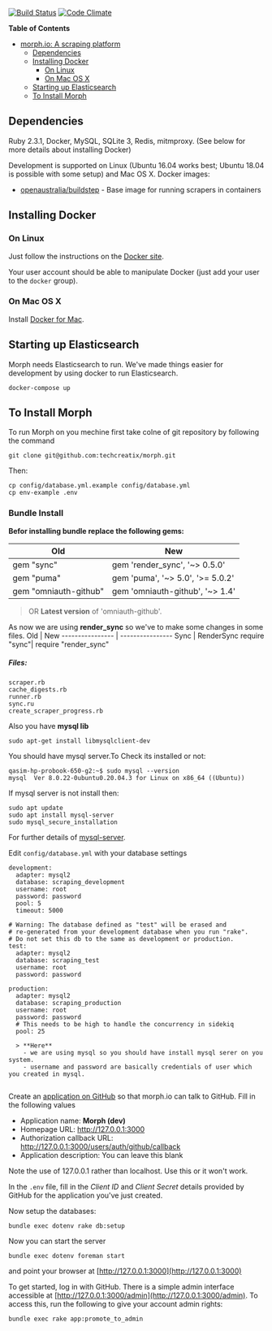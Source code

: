 [![Build Status](https://travis-ci.org/openaustralia/morph.png?branch=master)](https://travis-ci.org/openaustralia/morph) [![Code Climate](https://codeclimate.com/github/openaustralia/morph.png)](https://codeclimate.com/github/openaustralia/morph) 

<!-- markdown-toc start - Don't edit this section. Run M-x markdown-toc-refresh-toc -->
**Table of Contents**

- [morph.io: A scraping platform](#morphio-a-scraping-platform)
    - [Dependencies](#dependencies)
    - [Installing Docker](#installing-docker)
        - [On Linux](#on-linux)
        - [On Mac OS X](#on-mac-os-x)
    - [Starting up Elasticsearch](#starting-up-elasticsearch)
    - [To Install Morph](#to-install-morph)
<!-- markdown-toc end -->
## Dependencies
Ruby 2.3.1, Docker, MySQL, SQLite 3, Redis, mitmproxy.
(See below for more details about installing Docker)

Development is supported on Linux (Ubuntu 16.04 works best; Ubuntu 18.04 is possible with some setup) and Mac OS X.
Docker images:
* [openaustralia/buildstep](https://github.com/openaustralia/buildstep) - Base image for running scrapers in containers

## Installing Docker

### On Linux

Just follow the instructions on the [Docker site](https://docs.docker.com/engine/installation/linux/docker-ce/ubuntu/).

Your user account should be able to manipulate Docker (just add your user to the `docker` group).

### On Mac OS X

Install [Docker for Mac](https://docs.docker.com/docker-for-mac/install/).

## Starting up Elasticsearch

Morph needs Elasticsearch to run. We've made things easier for development by using docker
to run Elasticsearch.

    docker-compose up

## To Install Morph
To run Morph on you mechine first take colne of git repository by following the command

```
git clone git@github.com:techcreatix/morph.git
```
Then:
```
cp config/database.yml.example config/database.yml
cp env-example .env
```
### Bundle Install 

**Befor installing bundle replace the following gems:**

Old | New
------------ | -------------
gem "sync" | gem 'render_sync', '~> 0.5.0'
gem "puma" | gem 'puma', '~> 5.0', '>= 5.0.2'
gem "omniauth-github" | gem 'omniauth-github', '~> 1.4' 
>OR **Latest version** of 'omniauth-github'.


As now we are using **render_sync** so we've to make some changes in some files.
Old | New
---------------- | ----------------
Sync | RenderSync
require "sync"| require "render_sync"

##### Files:

```
scraper.rb
cache_digests.rb
runner.rb
sync.ru
create_scraper_progress.rb
```
Also you have **mysql lib**
```
sudo apt-get install libmysqlclient-dev
```

You should have mysql server.To Check its installed or not:
```
qasim-hp-probook-650-g2:~$ sudo mysql --version
mysql  Ver 8.0.22-0ubuntu0.20.04.3 for Linux on x86_64 ((Ubuntu))
```
If mysql server is not install then: 
```
sudo apt update
sudo apt install mysql-server
sudo mysql_secure_installation
```
For further details of [mysql-server](https://www.digitalocean.com/community/tutorials/how-to-install-mysql-on-ubuntu-18-04).

Edit `config/database.yml` with your database settings

```
development:
  adapter: mysql2
  database: scraping_development
  username: root
  password: password
  pool: 5
  timeout: 5000

# Warning: The database defined as "test" will be erased and
# re-generated from your development database when you run "rake".
# Do not set this db to the same as development or production.
test:
  adapter: mysql2
  database: scraping_test
  username: root
  password: password

production:
  adapter: mysql2
  database: scraping_production
  username: root
  password: password
  # This needs to be high to handle the concurrency in sidekiq
  pool: 25

  > **Here** 
    - we are using mysql so you should have install mysql serer on you system.
    - username and password are basically credentials of user which you created in mysql.  
    
```


Create an [application on GitHub](https://github.com/settings/applications/new) so that morph.io can talk to GitHub. Fill in the following values

* Application name: __Morph (dev)__
* Homepage URL: http://127.0.0.1:3000
* Authorization callback URL: http://127.0.0.1:3000/users/auth/github/callback
* Application description: You can leave this blank

Note the use of 127.0.0.1 rather than localhost. Use this or it won't work.

In the `.env` file, fill in the *Client ID* and *Client Secret* details provided by GitHub for the application you've just created.

Now setup the databases:

    bundle exec dotenv rake db:setup

Now you can start the server

    bundle exec dotenv foreman start

and point your browser at [http://127.0.0.1:3000](http://127.0.0.1:3000)

To get started, log in with GitHub. There is a simple admin interface
accessible at [http://127.0.0.1:3000/admin](http://127.0.0.1:3000/admin). To
access this, run the following to give your account admin rights:

    bundle exec rake app:promote_to_admin
